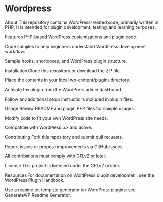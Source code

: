 # Wordpress
About
This repository contains WordPress-related code, primarily written in PHP. It is intended for plugin development, testing, and learning purposes.

Features
PHP-based WordPress customizations and plugin code.

Code samples to help beginners understand WordPress development workflow.

Sample hooks, shortcodes, and WordPress plugin structure.

Installation
Clone this repository or download the ZIP file.

Place the contents in your local wp-content/plugins directory.

Activate the plugin from the WordPress admin dashboard.

Follow any additional setup instructions included in plugin files.

Usage
Review README and plugin PHP files for sample usages.

Modify code to fit your own WordPress site needs.

Compatible with WordPress 5.x and above.

Contributing
Fork this repository and submit pull requests.

Report issues or propose improvements via GitHub issues.

All contributions must comply with GPLv2 or later.

License
This project is licensed under the GPLv2 or later.

Resources
For documentation on WordPress plugin development: see the WordPress Plugin Handbook.

Use a readme.txt template generator for WordPress plugins: see GenerateWP Readme Generator.
